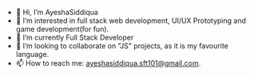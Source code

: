 - 👋 Hi, I’m AyeshaSiddiqua
- 👀 I’m interested in full stack web development, UI/UX Prototyping and game development(for fun). 
- 🌱 I’m currently Full Stack Developer
- 💞️ I’m looking to collaborate on "JS" projects, as it is my favourite language. 
- 📫 How to reach me: ayeshasiddiqua.sft101@gmail.com. 

